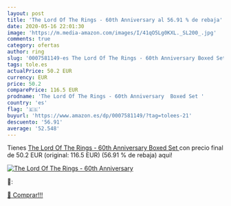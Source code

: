 ```yaml
---
layout: post
title: 'The Lord Of The Rings - 60th Anniversary al 56.91 % de rebaja'
date: 2020-05-16 22:01:30
image: 'https://m.media-amazon.com/images/I/41qO5Lg0KXL._SL200_.jpg'
comments: true
category: ofertas
author: ring
slug: '0007581149-es The Lord Of The Rings - 60th Anniversary Boxed Set'
tags: tole.es
actualPrice: 50.2 EUR
currency: EUR
price: 50.2
comparePrice: 116.5 EUR
prodname: 'The Lord Of The Rings - 60th Anniversary  Boxed Set '
country: 'es'
flag: '🇪🇸'
buyurl: 'https://www.amazon.es/dp/0007581149/?tag=tolees-21'
descuento: '56.91'
average: '52.548'
---
```


Tienes [The Lord Of The Rings - 60th Anniversary  Boxed Set ](https://www.amazon.es/dp/0007581149/?tag=tolees-21) con precio final de  50.2 EUR (original: 116.5 EUR) (56.91 %  de rebaja) aqui!

[![The Lord Of The Rings - 60th Anniversary](https://m.media-amazon.com/images/I/41qO5Lg0KXL._SL200_.jpg)](https://www.amazon.es/dp/0007581149/?tag=tolees-21)

🔎:


[🛒 Comprar!!!](https://www.amazon.es/dp/0007581149/?tag=tolees-21)
